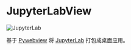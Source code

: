 JupyterLabView
==============

![JupyterLab](./jupyterlab.ico)

基于 [Pywebview](https://github.com/r0x0r/pywebview) 将 [JupyterLab](https://github.com/jupyterlab/jupyterlab) 打包成桌面应用。
